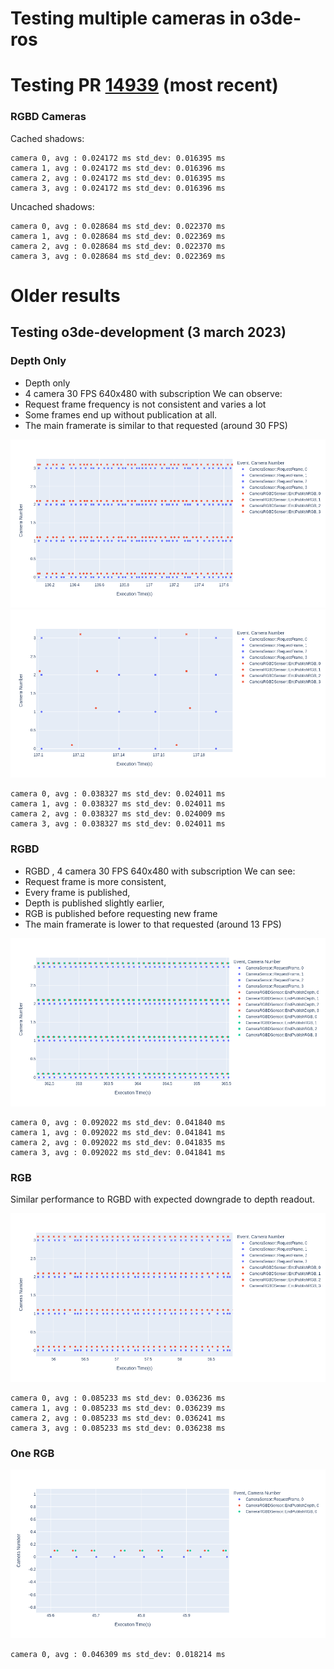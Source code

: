# Testing multiple cameras in o3de-ros 

# Testing PR [14939](https://github.com/o3de/o3de/pull/14939) (most recent)

### RGBD Cameras 
Cached shadows:

```
camera 0, avg : 0.024172 ms std_dev: 0.016395 ms
camera 1, avg : 0.024172 ms std_dev: 0.016396 ms
camera 2, avg : 0.024172 ms std_dev: 0.016395 ms
camera 3, avg : 0.024172 ms std_dev: 0.016396 ms
```

Uncached shadows:
```
camera 0, avg : 0.028684 ms std_dev: 0.022370 ms
camera 1, avg : 0.028684 ms std_dev: 0.022369 ms
camera 2, avg : 0.028684 ms std_dev: 0.022370 ms
camera 3, avg : 0.028684 ms std_dev: 0.022369 ms
```

# Older results
## Testing o3de-development (3 march 2023)
### Depth Only

- Depth only
- 4 camera 30 FPS 640x480 with subscription
We can observe:
- Request frame frequency is not consistent and varies a lot
- Some frames end up without publication at all.
- The main framerate is similar to that requested (around 30 FPS)

![](DEPTH.png)
![](DEPTH_close.png)

```
camera 0, avg : 0.038327 ms std_dev: 0.024011 ms
camera 1, avg : 0.038327 ms std_dev: 0.024011 ms
camera 2, avg : 0.038327 ms std_dev: 0.024009 ms
camera 3, avg : 0.038327 ms std_dev: 0.024011 ms
```

### RGBD 
- RGBD , 4 camera 30 FPS 640x480 with subscription
We can see:
- Request frame is more consistent,
- Every frame is published,
- Depth is published slightly earlier,
- RGB is published before requesting new frame
- The main framerate is lower to that requested (around 13 FPS)

![](RGBD.png)
```
camera 0, avg : 0.092022 ms std_dev: 0.041840 ms
camera 1, avg : 0.092022 ms std_dev: 0.041841 ms
camera 2, avg : 0.092022 ms std_dev: 0.041835 ms
camera 3, avg : 0.092022 ms std_dev: 0.041841 ms
```

### RGB

Similar performance to RGBD with expected downgrade to depth readout.

![](RGB.png)
```
camera 0, avg : 0.085233 ms std_dev: 0.036236 ms
camera 1, avg : 0.085233 ms std_dev: 0.036239 ms
camera 2, avg : 0.085233 ms std_dev: 0.036241 ms
camera 3, avg : 0.085233 ms std_dev: 0.036238 ms
```

### One RGB
![](one_Cam.png)

```
camera 0, avg : 0.046309 ms std_dev: 0.018214 ms
```


